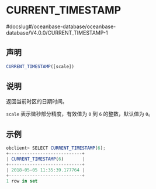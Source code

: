 CURRENT_TIMESTAMP 
======================================
#docslug#/oceanbase-database/oceanbase-database/V4.0.0/CURRENT_TIMESTAMP-1


声明 
-----------------------

```javascript
CURRENT_TIMESTAMP([scale])
```



说明 
-----------------------

返回当前时区的日期时间。

`scale` 表示微秒部分精度，有效值为 `0` 到 `6` 的整数，默认值为 `0`。

示例 
-----------------------

```javascript
obclient> SELECT CURRENT_TIMESTAMP(6);
+----------------------------+
| CURRENT_TIMESTAMP(6)       |
+----------------------------+
| 2018-05-05 11:35:39.177764 |
+----------------------------+
1 row in set 
```


